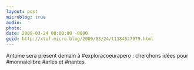 ```yaml
---
layout: post
microblog: true
audio: 
photo: 
date: 2009-03-24 00:00:00 -0000
guid: http://xtof.micro.blog/2009/03/24/t1384527979.html
---
```

Antoine sera présent demain à #exploracoeurapero : cherchons idées pour #monnaielibre #arles et #nantes.
